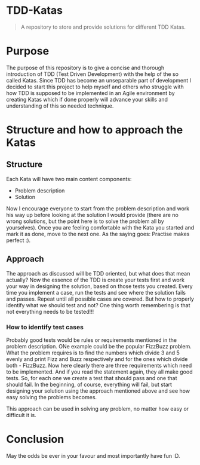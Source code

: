 # TDD-Katas
> A repository to store and provide solutions for different TDD Katas.

# Purpose
The purpose of this repository is to give a concise and thorough introduction of TDD (Test Driven Development) with the help of the so called Katas. Since TDD has become an unseparable part of development I decided to start this project to help myself and others who struggle with how TDD is supposed to be implemented in an Agile environment by creating Katas which if done properly will advance your skills and understanding of this so needed technique.

# Structure and how to approach the Katas

## Structure
Each Kata will have two main content components:
  * Problem description
  * Solution
  
 Now I encourage everyone to start from the problem description and work his way up before looking at the solution I would provide (there are no wrong solutions, but the point here is to solve the problem all by yourselves). Once you are feeling comfortable with the Kata you started and mark it as done, move to the next one. As the saying goes: Practise makes perfect :).

## Approach
The approach as discussed will be TDD oriented, but what does that mean actually? Now the essence of the TDD is create your tests first and work your way in designing the solution, based on those tests you created. Every time you implement a case, run the tests and see where the solution fails and passes. Repeat until all possible cases are covered. But how to properly identify what we should test and not? One thing worth remembering is that not everything needs to be tested!!!

### How to identify test cases
Probably good tests would be rules or requirements mentioned in the problem description. ONe example could be the popular FizzBuzz problem. What the problem requires is to find the numbers which divide 3 and 5 evenly and print Fizz and Buzz respectively and for the ones which divide both - FizzBuzz. Now here clearly there are three requirements which need to be implemented. And if you read the statement again, they all make good tests. So, for each one we create a test that should pass and one that should fail. In the beginning, of course, everything will fail, but start designing your solution using the approach mentioned above and see how easy solving the problems becomes.

This approach can be used in solving any problem, no matter how easy or difficult it is.

# Conclusion
May the odds be ever in your favour and most importantly have fun :D.
